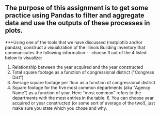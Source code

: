 
## The purpose of this assignment is to get some practice using Pandas to filter and aggregate data and use the outputs of these processes in plots.
***Using one of the tools that we have discussed (matplotlib and/or pandas), construct a visualization of the Illinois Building Inventory that communicates the following information -- choose 3 out of the 4 listed below to visualize:

1. Relationship between the year acquired and the year constructed
2. Total square footage as a function of congressional district ("Congress Dist")
3. Average square footage per floor as a function of congressional district
5. Square footage for the five most common departments (aka "Agency Name") as a function of year.  Here "most common" refers to the departments with the most entries in the table.  6. You can choose year acquired or year constructed (or some sort of average of the two!), just make sure you state which you chose and why.
